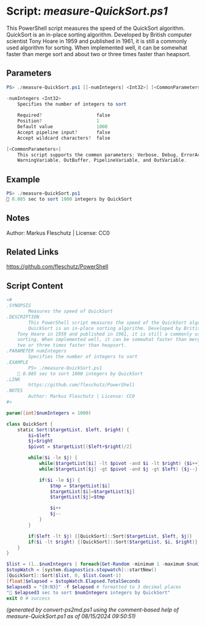 Script: *measure-QuickSort.ps1*
========================

This PowerShell script measures the speed of the QuickSort algorithm.
QuickSort is an in-place sorting algorithm. Developed by British computer scientist
Tony Hoare in 1959 and published in 1961, it is still a commonly used algorithm for
sorting. When implemented well, it can be somewhat faster than merge sort and about
two or three times faster than heapsort.

Parameters
----------
```powershell
PS> ./measure-QuickSort.ps1 [[-numIntegers] <Int32>] [<CommonParameters>]

-numIntegers <Int32>
    Specifies the number of integers to sort
    
    Required?                    false
    Position?                    1
    Default value                1000
    Accept pipeline input?       false
    Accept wildcard characters?  false

[<CommonParameters>]
    This script supports the common parameters: Verbose, Debug, ErrorAction, ErrorVariable, WarningAction, 
    WarningVariable, OutBuffer, PipelineVariable, and OutVariable.
```

Example
-------
```powershell
PS> ./measure-QuickSort.ps1
🧭 0.085 sec to sort 1000 integers by QuickSort

```

Notes
-----
Author: Markus Fleschutz | License: CC0

Related Links
-------------
https://github.com/fleschutz/PowerShell

Script Content
--------------
```powershell
<#
.SYNOPSIS
        Measures the speed of QuickSort
.DESCRIPTION
        This PowerShell script measures the speed of the QuickSort algorithm.
        QuickSort is an in-place sorting algorithm. Developed by British computer scientist
	Tony Hoare in 1959 and published in 1961, it is still a commonly used algorithm for
	sorting. When implemented well, it can be somewhat faster than merge sort and about
	two or three times faster than heapsort.
.PARAMETER numIntegers
        Specifies the number of integers to sort
.EXAMPLE
        PS> ./measure-QuickSort.ps1
 	🧭 0.085 sec to sort 1000 integers by QuickSort 
.LINK
        https://github.com/fleschutz/PowerShell
.NOTES
        Author: Markus Fleschutz | License: CC0
#>

param([int]$numIntegers = 1000)

class QuickSort {
    static Sort($targetList, $left, $right) {
        $i=$left
        $j=$right
        $pivot = $targetList[($left+$right)/2]

        while($i -le $j) {
            while($targetList[$i] -lt $pivot -and $i -lt $right) {$i++}
            while($targetList[$j] -gt $pivot -and $j -gt $left) {$j--}

            if($i -le $j) {
                $tmp = $targetList[$i]
                $targetList[$i]=$targetList[$j]
                $targetList[$j]=$tmp

                $i++
                $j--
            }
        }

        if($left -lt $j) {[QuickSort]::Sort($targetList, $left, $j)}
        if($i -lt $right) {[QuickSort]::Sort($targetList, $i, $right)}
    }
}

$list = (1..$numIntegers | foreach{Get-Random -minimum 1 -maximum $numIntegers})
$stopWatch = [system.diagnostics.stopwatch]::startNew()
[QuickSort]::Sort($list, 0, $list.Count-1)
[float]$elapsed = $stopWatch.Elapsed.TotalSeconds
$elapsed3 = "{0:N3}" -f $elapsed # formatted to 3 decimal places
"🧭 $elapsed3 sec to sort $numIntegers integers by QuickSort"
exit 0 # success
```

*(generated by convert-ps2md.ps1 using the comment-based help of measure-QuickSort.ps1 as of 08/15/2024 09:50:51)*
